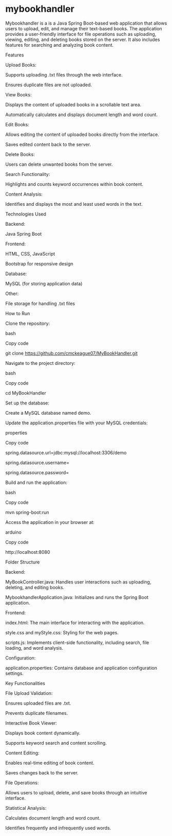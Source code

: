 # mybookhandler
Mybookhandler is a is a Java Spring Boot-based web application that allows users to upload, edit, and manage their text-based books. The application provides a user-friendly interface for file operations such as uploading, viewing, editing, and deleting books stored on the server. It also includes features for searching and analyzing book content.

Features

Upload Books:

Supports uploading .txt files through the web interface.

Ensures duplicate files are not uploaded.

View Books:

Displays the content of uploaded books in a scrollable text area.

Automatically calculates and displays document length and word count.

Edit Books:

Allows editing the content of uploaded books directly from the interface.

Saves edited content back to the server.

Delete Books:

Users can delete unwanted books from the server.

Search Functionality:

Highlights and counts keyword occurrences within book content.

Content Analysis:

Identifies and displays the most and least used words in the text.

Technologies Used

Backend:

Java Spring Boot

Frontend:

HTML, CSS, JavaScript

Bootstrap for responsive design

Database:

MySQL (for storing application data)

Other:

File storage for handling .txt files

How to Run

Clone the repository:

bash

Copy code

git clone https://github.com/cmckeague07/MyBookHandler.git

Navigate to the project directory:

bash

Copy code

cd MyBookHandler

Set up the database:

Create a MySQL database named demo.

Update the application.properties file with your MySQL credentials:

properties

Copy code

spring.datasource.url=jdbc:mysql://localhost:3306/demo

spring.datasource.username=<your-username>

spring.datasource.password=<your-password>

Build and run the application:

bash

Copy code

mvn spring-boot:run

Access the application in your browser at:

arduino

Copy code

http://localhost:8080

Folder Structure

Backend:

MyBookController.java: Handles user interactions such as uploading, deleting, and editing books.

MybookhandlerApplication.java: Initializes and runs the Spring Boot application.

Frontend:

index.html: The main interface for interacting with the application.

style.css and myStyle.css: Styling for the web pages.

scripts.js: Implements client-side functionality, including search, file loading, and word analysis.

Configuration:

application.properties: Contains database and application configuration settings.

Key Functionalities

File Upload Validation:

Ensures uploaded files are .txt.

Prevents duplicate filenames.

Interactive Book Viewer:

Displays book content dynamically.

Supports keyword search and content scrolling.

Content Editing:

Enables real-time editing of book content.

Saves changes back to the server.

File Operations:

Allows users to upload, delete, and save books through an intuitive interface.

Statistical Analysis:

Calculates document length and word count.

Identifies frequently and infrequently used words.
